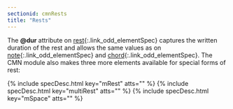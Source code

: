 ```yaml
---
sectionid: cmnRests
title: "Rests"
---
```




The **@dur** attribute on [rest](/v3/elements/rest.html){:.link_odd_elementSpec} captures the written duration
of the rest and allows the same values as on [note](/v3/elements/note.html){:.link_odd_elementSpec} and [chord](/v3/elements/chord.html){:.link_odd_elementSpec}. The CMN module also makes three more elements available for
special forms of rest:



{% include specDesc.html key="mRest" atts="" %}
{% include specDesc.html key="multiRest" atts="" %}
{% include specDesc.html key="mSpace" atts="" %}






